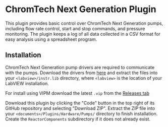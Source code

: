 # ChromTech Next Generation Plugin

This plugin provides basic control over ChromTech Next Generation pumps, 
including flow rate control, start and stop commands, and pressure monitoring.
The plugin keeps a log of all data collected in a CSV format for easy analysis
using a spreadsheet program.

## Installation

ChromTech Next Generation pump drivers are required to communicate with the 
pumps. Download the drivers from 
[here](https://www.github.com/RxnRover/driver_chromtech_next_gen) and extract
the files into your `<labview>/instr.lib` directory, where `<labview>` is the
location of your LabVIEW installation.

For install using VIPM download the latest `.vip` from the [Releases tab](https://github.com/RxnRover/plugin_nextgen_pump)

Download this plugin by clicking the "Code" button in the top right of its 
GitHub repository and selecting "Download ZIP". Extract the ZIP file into your 
`<documents>/Plugins/Hardware/Pumps/` directory to finish installation. 
Create the `ReactorComponents` subdirectory if it does not already exist.
